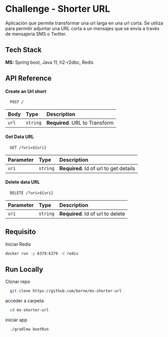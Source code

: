 
# Challenge - Shorter URL

Aplicación que permite transformar una url larga en una url corta. Se utiliza para permitir adjuntar una URL corta a un  mensajes que se envía a través de mensajería SMS o Twitter.

## Tech Stack

**MS:** Spring boot, Java 11, h2-r2dbc, Redis

## API Reference

#### Create an Url short

```http
  POST /
```

| Body | Type     | Description                |
| :-------- | :------- | :------------------------- |
| `url` | `string` | **Required**. URL to Transform |

#### Get Data URL

```http
  GET /?uri=${uri}
```

| Parameter | Type     | Description                       |
| :-------- | :------- | :-------------------------------- |
| `uri`      | `string` | **Required**. Id of url to get details |

#### Delete data URL

```http
  DELETE /?uri=${uri}
```

| Parameter | Type     | Description                       |
| :-------- | :------- | :-------------------------------- |
| `uri`      | `string` | **Required**. Id of url to delete |


## Requisito

Iniciar Redis
```bash
docker run -p 6379:6379 -d redis
```

## Run Locally
Clonar repo

```bash
  git clone https://github.com/kerne/ms-shorter-url
```

acceder a carpeta

```bash
  cd ms-shorter-url
```
iniciar app

```bash
  ./gradlew bootRun
```

